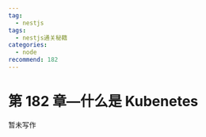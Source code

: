 ```yaml
---
tag:
  - nestjs
tags:
  - nestjs通关秘籍
categories:
  - node
recommend: 182
---
```


# 第 182 章—什么是 Kubenetes

暂未写作
